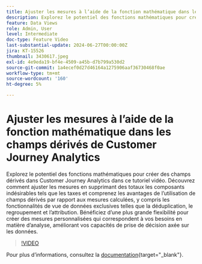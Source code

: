 ```yaml
---
title: Ajuster les mesures à l’aide de la fonction mathématique dans les champs dérivés de Customer Journey Analytics
description: Explorez le potentiel des fonctions mathématiques pour créer des champs dérivés dans Customer Journey Analytics dans ce tutoriel vidéo. Découvrez comment ajuster les mesures en supprimant des totaux les composants indésirables tels que les taxes et comprenez les avantages de l’utilisation de champs dérivés par rapport aux mesures calculées, y compris les fonctionnalités de vue de données exclusives telles que la déduplication, le regroupement et l’attribution.
feature: Data Views
role: Admin, User
level: Intermediate
doc-type: Feature Video
last-substantial-update: 2024-06-27T00:00:00Z
jira: KT-15526
thumbnail: 3430617.jpeg
exl-id: 4e9eda19-bf4e-4509-a45b-d7b799a530d2
source-git-commit: 1a4ecef0d27d46164a1275906aaf36730468f0ae
workflow-type: tm+mt
source-wordcount: '160'
ht-degree: 5%

---
```


# Ajuster les mesures à l’aide de la fonction mathématique dans les champs dérivés de Customer Journey Analytics

Explorez le potentiel des fonctions mathématiques pour créer des champs dérivés dans Customer Journey Analytics dans ce tutoriel vidéo. Découvrez comment ajuster les mesures en supprimant des totaux les composants indésirables tels que les taxes et comprenez les avantages de l’utilisation de champs dérivés par rapport aux mesures calculées, y compris les fonctionnalités de vue de données exclusives telles que la déduplication, le regroupement et l’attribution. Bénéficiez d’une plus grande flexibilité pour créer des mesures personnalisées qui correspondent à vos besoins en matière d’analyse, améliorant vos capacités de prise de décision axée sur les données.

>[!VIDEO](https://video.tv.adobe.com/v/3430617/&learn=on)

Pour plus dʼinformations, consultez la [documentation](https://experienceleague.adobe.com/fr/docs/analytics-platform/using/cja-dataviews/derived-fields){target="_blank"}.
